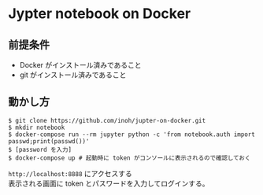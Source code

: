# Jypter notebook on Docker

## 前提条件

- Docker がインストール済みであること
- git がインストール済みであること

## 動かし方

```shell
$ git clone https://github.com/inoh/jupter-on-docker.git
$ mkdir notebook
$ docker-compose run --rm jupyter python -c 'from notebook.auth import passwd;print(passwd())'
$ [password を入力]
$ docker-compose up # 起動時に token がコンソールに表示されるので確認しておく
```

`http://localhost:8888` にアクセスする  
表示される画面に token とパスワードを入力してログインする。  
